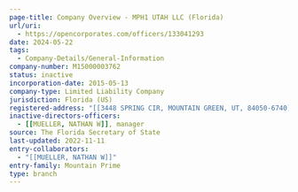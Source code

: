 ```yaml
---
page-title: Company Overview - MPH1 UTAH LLC (Florida)
url/uri:
  - https://opencorporates.com/officers/133041293
date: 2024-05-22
tags:
  - Company-Details/General-Information
company-number: M15000003762
status: inactive
incorporation-date: 2015-05-13
company-type: Limited Liability Company
jurisdiction: Florida (US)
registered-address: "[[3448 SPRING CIR, MOUNTAIN GREEN, UT, 84050-6740]]"
inactive-directors-officers:
  - [[MUELLER, NATHAN W]], manager
source: The Florida Secretary of State
last-updated: 2022-11-11
entry-collaborators:
  - "[[MUELLER, NATHAN W]]"
entry-family: Mountain Prime
type: branch
---
```

